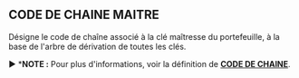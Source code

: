 ## CODE DE CHAINE MAITRE

Désigne le code de chaîne associé à la clé maîtresse du portefeuille, à la base de l'arbre de dérivation de toutes les clés.

► ***NOTE :** Pour plus d'informations, voir la définition de **[CODE DE CHAINE](/dictionnaire/C.md#code-de-chaine)**.

